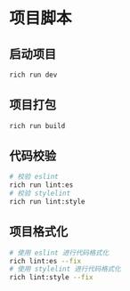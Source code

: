 # 项目脚本


## 启动项目


```sh
rich run dev
```

## 项目打包
```sh
rich run build
```


## 代码校验

```sh
# 校验 eslint
rich run lint:es
# 校验 stylelint
rich run lint:style
```

## 项目格式化

```sh
# 使用 eslint 进行代码格式化
rich lint:es --fix
# 使用 stylelint 进行代码格式化
rich lint:style --fix
```